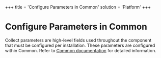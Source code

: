+++
title = 'Configure Parameters in Common'
solution = 'Platform'
+++

# Configure Parameters in Common

Collect parameters are high-level fields used throughout the component
that must be configured per installation. These parameters are
configured within Common. Refer to [Common
documentation](../../Common/Page_Desc/Parameters_Collect.htm) for
detailed information.
